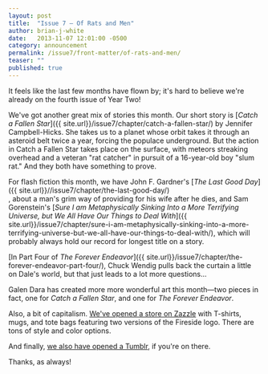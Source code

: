 ```yaml
---
layout: post
title:  "Issue 7 — Of Rats and Men"
author: brian-j-white
date:   2013-11-07 12:01:00 -0500
category: announcement
permalink: /issue7/front-matter/of-rats-and-men/
teaser: ""
published: true
---
```


It feels like the last few months have flown by; it's hard to believe we're already on the fourth issue of Year Two!

We've got another great mix of stories this month. Our short story is [_Catch a Fallen Star_]({{ site.url}}/issue7/chapter/catch-a-fallen-star/) by Jennifer Campbell-Hicks. She takes us to a planet whose orbit takes it through an asteroid belt twice a year, forcing the populace underground. But the action in Catch a Fallen Star takes place on the surface, with meteors streaking overhead and a veteran "rat catcher" in pursuit of a 16-year-old boy "slum rat." And they both have something to prove.

For flash fiction this month, we have John F. Gardner's [_The Last Good Day_]({{ site.url}}//issue7/chapter/the-last-good-day/)<br/>
, about a man's grim way of providing for his wife after he dies, and Sam Gorenstein's [_Sure I am Metaphysically Sinking Into a More Terrifying Universe, but We All Have Our Things to Deal With_]({{ site.url}}/issue7/chapter/sure-i-am-metaphysically-sinking-into-a-more-terrifying-universe-but-we-all-have-our-things-to-deal-with/), which will probably always hold our record for longest title on a story.

[In Part Four of _The Forever Endeavor_]({{ site.url}}/issue7/chapter/the-forever-endeavor-part-four/), Chuck Wendig pulls back the curtain a little on Dale's world, but that just leads to a lot more questions…

Galen Dara has created more more wonderful art this month—two pieces in fact, one for _Catch a Fallen Star_, and one for _The Forever Endeavor_.

Also, a bit of capitalism. [We've opened a store on Zazzle](http://www.zazzle.com/firesidefictionco?rf=238456961614688862) with T-shirts, mugs, and tote bags featuring two versions of the Fireside logo. There are tons of style and color options.

And finally, [we also have opened a Tumblr](http://firesidefiction.tumblr.com/), if you're on there.

Thanks, as always!
